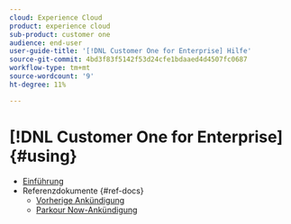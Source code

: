 ```yaml
---
cloud: Experience Cloud
product: experience cloud
sub-product: customer one
audience: end-user
user-guide-title: '[!DNL Customer One for Enterprise] Hilfe'
source-git-commit: 4bd3f83f5142f53d24cfe1bdaaed4d4507fc0687
workflow-type: tm+mt
source-wordcount: '9'
ht-degree: 11%

---
```



# [!DNL Customer One for Enterprise] {#using}

+ [Einführung](home.md)
+ Referenzdokumente {#ref-docs}
   + [Vorherige Ankündigung](intro-customer-support.md)
   + [Parkour Now-Ankündigung](parkour-now.md)
